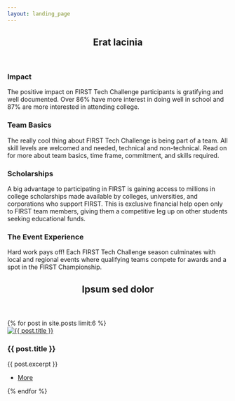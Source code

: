 ```yaml
---
layout: landing_page
---
```


<!-- Section -->
<section>
	<header class="major">
		<h2>Erat lacinia</h2>
	</header>
	<div class="features">
		<article>
			<span class="icon fa-flask"></span>
			<div class="content">
				<h3>Impact</h3>
				<p>The positive impact on FIRST Tech Challenge participants is gratifying and well documented. Over 86% have more interest in doing well in school and 87% are more interested in attending college.</p>
			</div>
		</article>
		<article>
			<span class="icon fa-hand-grab-o"></span>
			<div class="content">
				<h3>Team Basics</h3>
				<p>The really cool thing about FIRST Tech Challenge is being part of a team. All skill levels are welcomed and needed, technical and non-technical. Read on for more about team basics, time frame, commitment, and skills required.</p>
			</div>
		</article>
		<article>
			<span class="icon fa-graduation-cap"></span>
			<div class="content">
				<h3>Scholarships</h3>
				<p>A big advantage to participating in FIRST is gaining access to millions in college scholarships made available by colleges, universities, and corporations who support FIRST. This is exclusive financial help open only to FIRST team members, giving them a competitive leg up on other students seeking educational funds.</p>
			</div>
		</article>
		<article>
			<span class="icon fa-line-chart"></span>
			<div class="content">
				<h3>The Event Experience</h3>
				<p>Hard work pays off! Each FIRST Tech Challenge season culminates with local and regional events where qualifying teams compete for awards and a spot in the FIRST Championship.</p>
			</div>
		</article>
	</div>
</section>

<!-- Section -->
<section>
	<header class="major">
		<h2>Ipsum sed dolor</h2>
	</header>
	<div class="posts">
	{% for post in site.posts limit:6 %}
		<article>
			<a href="{{ post.url | relative_url }}" class="image"><img src="{{ '/' | absolute_url }}{{ post.image }}" alt="{{ post.title }}" /></a>
			<h3>{{ post.title }}</h3>
			{{ post.excerpt }}
			<ul class="actions">
				<li><a href="{{ post.url | relative_url }}" class="button">More</a></li>
			</ul>
		</article>
	{% endfor %}
	</div>
</section>
